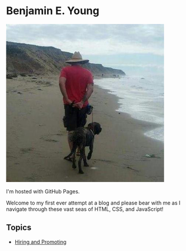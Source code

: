 <html>
<head>
	<link rel="stylesheet" href="css/styles.css">
</head>
<body>
	<div id="header"><h1>Benjamin E. Young</h1></div>
	<img src="images/jalama_1.png" alt="hi" class="inline"/>
	<div>
		<p>I'm hosted with GitHub Pages.</p>
		<p>Welcome to my first ever attempt at a blog and please bear with me as I navigate through these vast seas of HTML, CSS, and JavaScript!</p>
		<H2>Topics</h2>
		<ul>
			<li><a href="HiringAndPromoting.html">Hiring and Promoting</a></li>
		</ul>
	</div>		
</body>
</html>
